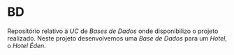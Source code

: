 # BD

Repositório relativo à *UC* de *Bases de Dados* onde disponibilizo o projeto realizado.
Neste projeto desenvolvemos uma *Base de Dados* para um *Hotel*, o *Hotel Éden*.